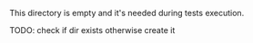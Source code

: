 This directory is empty and it's needed during tests execution.

TODO: check if dir exists otherwise create it
